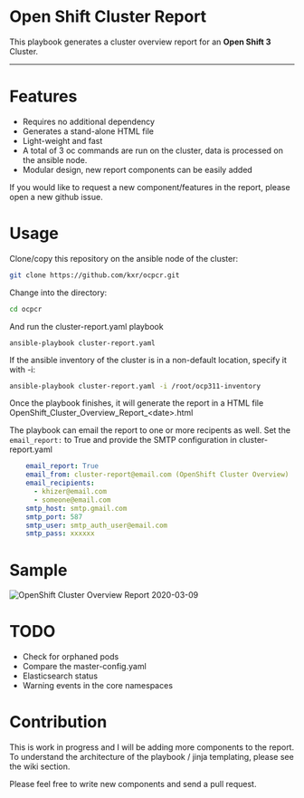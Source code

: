 # Open Shift Cluster Report

This playbook generates a cluster overview report for an **Open Shift 3** Cluster.

---

# Features

* Requires no additional dependency
* Generates a stand-alone HTML file
* Light-weight and fast
* A total of 3 oc commands are run on the cluster, data is processed on the ansible node.
* Modular design, new report components can be easily added

If you would like to request a new component/features in the report, please open a new github issue.

# Usage

Clone/copy this repository on the ansible node of the cluster:

```bash
git clone https://github.com/kxr/ocpcr.git
```

Change into the directory:

```bash
cd ocpcr
```

And run the cluster-report.yaml playbook

```
ansible-playbook cluster-report.yaml
```

If the ansible inventory of the cluster is in a non-default location, specify it with -i:

```bash
ansible-playbook cluster-report.yaml -i /root/ocp311-inventory
```
Once the playbook finishes, it will generate the report in a HTML file OpenShift_Cluster_Overview_Report_\<date>.html

The playbook can email the report to one or more recipents as well.
Set the `email_report:` to True and provide the SMTP configuration in cluster-report.yaml

```yaml
    email_report: True
    email_from: cluster-report@email.com (OpenShift Cluster Overview)
    email_recipients:
      - khizer@email.com
      - someone@email.com
    smtp_host: smtp.gmail.com
    smtp_port: 587
    smtp_user: smtp_auth_user@email.com
    smtp_pass: xxxxxx

```

# Sample
![OpenShift Cluster Overview Report 2020-03-09](https://user-images.githubusercontent.com/10104541/76197494-ae7ce280-6205-11ea-8b26-cc1c8d0676c0.png)

# TODO

* Check for orphaned pods
* Compare the master-config.yaml
* Elasticsearch status
* Warning events in the core namespaces


# Contribution

This is work in progress and I will be adding more components to the report. To understand the architecture of the playbook / jinja templating, please see the wiki section.

Please feel free to write new components and send a pull request.
